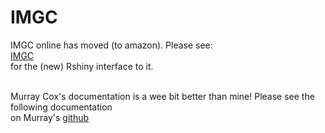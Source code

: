 # IMGC
IMGC online has moved (to amazon). Please see: <br>
<a href="http://173.174.210.127:3838/Rimgc/" target="_blank">IMGC</a>
<br> for the (new) Rshiny interface to it.

<br>
Murray Cox's documentation is a wee bit better than mine!
Please see the following documentation <br>
on Murray's
<a href="https://github.com/mpcox/IMgc" target="_blank">github</a>




